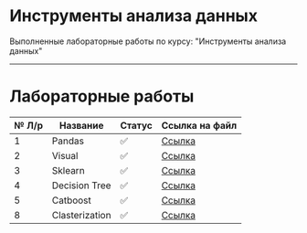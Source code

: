 # Инструменты анализа данных
Выполненные лабораторные работы по курсу: "Инструменты анализа данных"
____

# Лабораторные работы

 № Л/р | Название | Статус| Ссылка на файл
 ----- |----------|-------|------
 1 | Pandas | ✅ | [Ссылка](https://github.com/neekeetoz/Data-Analysis-Tools/blob/main/lab_1_pandas_6132_%D0%9A%D0%BB%D0%B5%D0%BF%D0%B8%D0%BA%D0%BE%D0%B2_%D0%9D%D0%B8%D0%BA%D0%B8%D1%82%D0%B0.ipynb)
 2 | Visual |  ✅ | [Ссылка](https://github.com/neekeetoz/Data-Analysis-Tools/blob/main/lab_2_visual_6132_%D0%9A%D0%BB%D0%B5%D0%BF%D0%B8%D0%BA%D0%BE%D0%B2_%D0%9D%D0%B8%D0%BA%D0%B8%D1%82%D0%B0.ipynb)
3 | Sklearn |  ✅ | [Ссылка](https://github.com/neekeetoz/Data-Analysis-Tools/blob/main/lab_3_sklearn_6132_%D0%9A%D0%BB%D0%B5%D0%BF%D0%B8%D0%BA%D0%BE%D0%B2_%D0%9D%D0%B8%D0%BA%D0%B8%D1%82%D0%B0.ipynb) |
4 | Decision Tree | ✅  | [Ссылка](https://github.com/neekeetoz/Data-Analysis-Tools/blob/main/lab_4_decision_tree_6132_%D0%9A%D0%BB%D0%B5%D0%BF%D0%B8%D0%BA%D0%BE%D0%B2_%D0%9D%D0%B8%D0%BA%D0%B8%D1%82%D0%B0.ipynb) |
5 | Catboost |  ✅ | [Ссылка](https://github.com/neekeetoz/Data-Analysis-Tools/blob/main/lab_5_catboost_6132_%D0%9A%D0%BB%D0%B5%D0%BF%D0%B8%D0%BA%D0%BE%D0%B2_%D0%9D%D0%B8%D0%BA%D0%B8%D1%82%D0%B0.ipynb) |
8 | Clasterization |✅| [Ссылка](https://github.com/neekeetoz/Data-Analysis-Tools/blob/main/lab_8_clasterization_6132_Klepikov.ipynb) |
